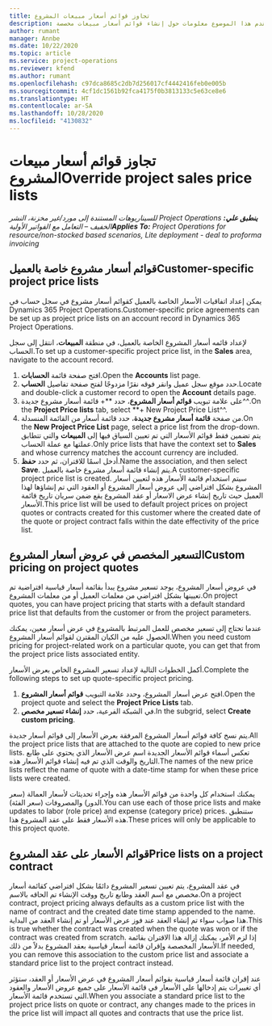 ```yaml
---
title: تجاوز قوائم أسعار مبيعات المشروع
description: يقدم هذا الموضوع معلومات حول إنشاء قوائم أسعار مبيعات مخصصة.
author: rumant
manager: Annbe
ms.date: 10/22/2020
ms.topic: article
ms.service: project-operations
ms.reviewer: kfend
ms.author: rumant
ms.openlocfilehash: c97dca8685c2db7d256017cf4442416feb0e005b
ms.sourcegitcommit: 4cf1dc1561b92fca4175f0b3813133c5e63ce8e6
ms.translationtype: HT
ms.contentlocale: ar-SA
ms.lasthandoff: 10/28/2020
ms.locfileid: "4130832"
---
```

# <a name="override-project-sales-price-lists"></a><span data-ttu-id="eecf3-103">تجاوز قوائم أسعار مبيعات المشروع</span><span class="sxs-lookup"><span data-stu-id="eecf3-103">Override project sales price lists</span></span>

<span data-ttu-id="eecf3-104">_**ينطبق علي:** ‏‫Project Operations للسيناريوهات المستندة إلى مورد/غير مخزنة‬، ‏‫النشر الخفيف – التعامل مع الفواتير الأولية‬_</span><span class="sxs-lookup"><span data-stu-id="eecf3-104">_**Applies To:** Project Operations for resource/non-stocked based scenarios, Lite deployment - deal to proforma invoicing_</span></span>

## <a name="customer-specific-project-price-lists"></a><span data-ttu-id="eecf3-105">قوائم أسعار مشروع خاصة بالعميل</span><span class="sxs-lookup"><span data-stu-id="eecf3-105">Customer-specific project price lists</span></span>

<span data-ttu-id="eecf3-106">يمكن إعداد اتفاقيات الأسعار الخاصة بالعميل كقوائم أسعار مشروع في سجل حساب في Dynamics 365 Project Operations.</span><span class="sxs-lookup"><span data-stu-id="eecf3-106">Customer-specific price agreements can be set up as project price lists on an account record in Dynamics 365 Project Operations.</span></span>

<span data-ttu-id="eecf3-107">لإعداد قائمه أسعار المشروع الخاصة بالعميل، في منطقة **المبيعات**، انتقل إلى سجل الحساب.</span><span class="sxs-lookup"><span data-stu-id="eecf3-107">To set up a customer-specific project price list, in the **Sales** area, navigate to the account record.</span></span>

1. <span data-ttu-id="eecf3-108">افتح صفحة قائمة **الحسابات**.</span><span class="sxs-lookup"><span data-stu-id="eecf3-108">Open the **Accounts** list page.</span></span>
2. <span data-ttu-id="eecf3-109">حدد موقع سجل عميل وانقر فوقه نقرًا مزدوجًا لفتح صفحة تفاصيل **الحساب**.</span><span class="sxs-lookup"><span data-stu-id="eecf3-109">Locate and double-click a customer record to open the **Account** details page.</span></span>
3. <span data-ttu-id="eecf3-110">على علامة تبويب **قوائم أسعار المشروع**، حدد \*\*+ قائمة أسعار مشروع جديدة^^.</span><span class="sxs-lookup"><span data-stu-id="eecf3-110">On the **Project Price lists** tab, select \*\*+ New Project Price List^^.</span></span>
4. <span data-ttu-id="eecf3-111">من صفحة **قائمة أسعار مشروع جديدة**، حدد قائمة أسعار من القائمة المنسدلة.</span><span class="sxs-lookup"><span data-stu-id="eecf3-111">On the **New Project Price List** page, select a price list from the drop-down.</span></span> <span data-ttu-id="eecf3-112">يتم تضمين فقط قوائم الأسعار التي تم تعيين السياق فيها إلى **المبيعات** والتي تتطابق عملتها مع عملة الحساب.</span><span class="sxs-lookup"><span data-stu-id="eecf3-112">Only price lists that have the context set to **Sales** and whose currency matches the account currency are included.</span></span>
5. <span data-ttu-id="eecf3-113">أدخل اسمًا للاقتران، ثم حدد **حفظ**.</span><span class="sxs-lookup"><span data-stu-id="eecf3-113">Name the association, and then select **Save**.</span></span> <span data-ttu-id="eecf3-114">يتم إنشاء قائمة أسعار مشروع خاصة بالعميل.</span><span class="sxs-lookup"><span data-stu-id="eecf3-114">A customer-specific project price list is created.</span></span> <span data-ttu-id="eecf3-115">سيتم استخدام قائمة الأسعار هذه لتعيين أسعار المشروع بشكل افتراضي إلى عروض أسعار المشروع أو العقود التي تم إنشاؤها لهذا العميل حيث تاريخ إنشاء عرض الاسعار أو عقد المشروع يقع ضمن سريان تاريخ قائمة الأسعار.</span><span class="sxs-lookup"><span data-stu-id="eecf3-115">This price list will be used to default project prices on project quotes or contracts created for this customer where the created date of the quote or project contract falls within the date effectivity of the price list.</span></span>

## <a name="custom-pricing-on-project-quotes"></a><span data-ttu-id="eecf3-116">التسعير المخصص في عروض أسعار المشروع</span><span class="sxs-lookup"><span data-stu-id="eecf3-116">Custom pricing on project quotes</span></span>

<span data-ttu-id="eecf3-117">في عروض أسعار المشروع، يوجد تسعير مشروع يبدأ بقائمة أسعار قياسية افتراضية تم تعيينها بشكل افتراضي من معلمات العميل أو من معلمات المشروع.</span><span class="sxs-lookup"><span data-stu-id="eecf3-117">On project quotes, you can have project pricing that starts with a default standard price list that defaults from the customer or from the project parameters.</span></span>

<span data-ttu-id="eecf3-118">عندما تحتاج إلى تسعير مخصص للعمل المرتبط بالمشروع في عرض أسعار معين، يمكنك الحصول عليه من الكيان المقترن لقوائم أسعار المشروع.</span><span class="sxs-lookup"><span data-stu-id="eecf3-118">When you need custom pricing for project-related work on a particular quote, you can get that from the project price lists associated entity.</span></span>

<span data-ttu-id="eecf3-119">أكمل الخطوات التالية لإعداد تسعير المشروع الخاص بعرض الأسعار.</span><span class="sxs-lookup"><span data-stu-id="eecf3-119">Complete the following steps to set up quote-specific project pricing.</span></span>

1. <span data-ttu-id="eecf3-120">افتح عرض أسعار المشروع، وحدد علامة التبويب **قوائم أسعار المشروع**.</span><span class="sxs-lookup"><span data-stu-id="eecf3-120">Open the project quote and select the **Project Price Lists** tab.</span></span>
2. <span data-ttu-id="eecf3-121">في الشبكة الفرعية، حدد **إنشاء تسعير مخصص**.</span><span class="sxs-lookup"><span data-stu-id="eecf3-121">In the subgrid, select **Create custom pricing**.</span></span>

<span data-ttu-id="eecf3-122">يتم نسخ كافة قوائم أسعار المشروع المرفقة بعرض الأسعار إلى قوائم أسعار جديدة.</span><span class="sxs-lookup"><span data-stu-id="eecf3-122">All the project price lists that are attached to the quote are copied to new price lists.</span></span> <span data-ttu-id="eecf3-123">تعكس أسماء قوائم الأسعار الجديدة اسم عرض الأسعار الذي يحتوي على طابع التاريخ والوقت الذي تم فيه إنشاء قوائم الأسعار هذه.</span><span class="sxs-lookup"><span data-stu-id="eecf3-123">The names of the new price lists reflect the name of quote with a date-time stamp for when these price lists were created.</span></span>

<span data-ttu-id="eecf3-124">يمكنك استخدام كل واحدة من قوائم الأسعار هذه وإجراء تحديثات لأسعار العمالة (سعر الدور) والمصروفات (سعر الفئة).</span><span class="sxs-lookup"><span data-stu-id="eecf3-124">You can use each of those price lists and make updates to labor (role price) and expense (category price) prices.</span></span> <span data-ttu-id="eecf3-125">ستنطبق هذه الأسعار فقط على عقد المشروع هذا.</span><span class="sxs-lookup"><span data-stu-id="eecf3-125">These prices will only be applicable to this project quote.</span></span>

## <a name="price-lists-on-a-project-contract"></a><span data-ttu-id="eecf3-126">قوائم الأسعار على عقد المشروع</span><span class="sxs-lookup"><span data-stu-id="eecf3-126">Price lists on a project contract</span></span>

<span data-ttu-id="eecf3-127">في عقد المشروع، يتم تعيين تسعير المشروع دائمًا بشكل افتراضي كقائمة أسعار مخصص مع اسم العقد وطابع تاريخ ووقت الإنشاء تم الحاقه بالاسم.</span><span class="sxs-lookup"><span data-stu-id="eecf3-127">On a project contract, project pricing always defaults as a custom price list with the name of contract and the created date time stamp appended to the name.</span></span> <span data-ttu-id="eecf3-128">هذا صواب سواء تم إنشاء العقد عند فوز عرض الأسعار أو تم إنشاء العقد من البداية.</span><span class="sxs-lookup"><span data-stu-id="eecf3-128">This is true whether the contract was created when the quote was won or if the contract was created from scratch.</span></span> <span data-ttu-id="eecf3-129">إذا لزم الأمر، يمكنك إزالة هذا الاقتران بقائمة الأسعار المخصصة وإقران قائمة أسعار قياسية بعقد المشروع بدلاً من ذلك.</span><span class="sxs-lookup"><span data-stu-id="eecf3-129">If needed, you can remove this association to the custom price list and associate a standard price list to the project contract instead.</span></span>

<span data-ttu-id="eecf3-130">عند إقران قائمة أسعار قياسية بقوائم أسعار المشروع في عرض الأسعار أو العقد، ستؤثر أي تغييرات يتم إدخالها على الأسعار في قائمة الأسعار على جميع عروض الأسعار والعقود التي تستخدم قائمة الأسعار.</span><span class="sxs-lookup"><span data-stu-id="eecf3-130">When you associate a standard price list to the project price lists on quote or contract, any changes made to the prices in the price list will impact all quotes and contracts that use the price list.</span></span>
